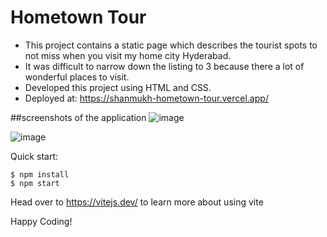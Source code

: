 # Hometown Tour

- This project contains a static page which describes the tourist spots to not miss when you visit my home city Hyderabad.
- It was difficult to narrow down the listing to 3 because there a lot of wonderful places to visit.
- Developed this project using HTML and CSS.
- Deployed at: https://shanmukh-hometown-tour.vercel.app/

##screenshots of the application
![image](https://github.com/Shanmukh459/Hometown-tour/assets/52078988/360f76b3-7cda-480b-8639-efdcf5732187)

![image](https://github.com/Shanmukh459/Hometown-tour/assets/52078988/5c5b313a-e5cf-4084-be0e-572e7815a472)



Quick start:

```
$ npm install
$ npm start
````

Head over to https://vitejs.dev/ to learn more about using vite

Happy Coding!
